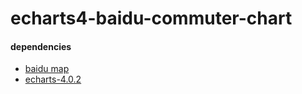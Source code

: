 # echarts4-baidu-commuter-chart


#### dependencies

- [baidu map](http://lbsyun.baidu.com/)
- [echarts-4.0.2](https://github.com/ecomfe/echarts/releases)
